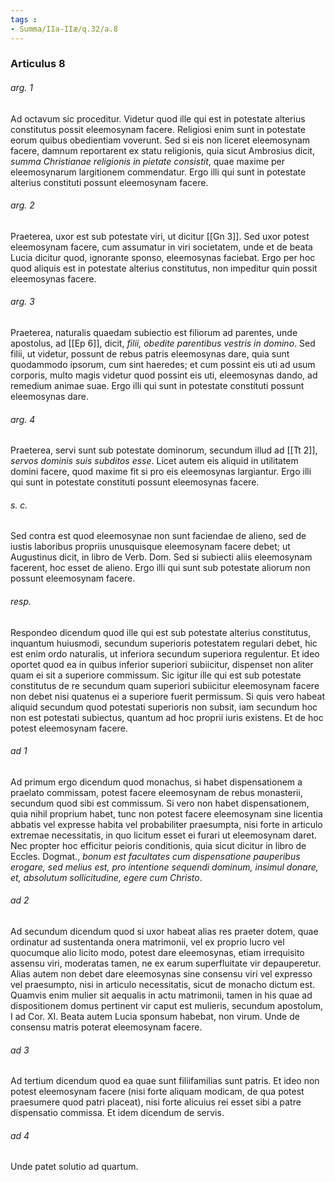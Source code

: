 ```yaml
---
tags : 
- Summa/IIa-IIæ/q.32/a.8
---
```


### Articulus 8

###### arg. 1
Ad octavum sic proceditur. Videtur quod ille qui est in potestate alterius constitutus possit eleemosynam facere. Religiosi enim sunt in potestate eorum quibus obedientiam voverunt. Sed si eis non liceret eleemosynam facere, damnum reportarent ex statu religionis, quia sicut Ambrosius dicit, *summa Christianae religionis in pietate consistit*, quae maxime per eleemosynarum largitionem commendatur. Ergo illi qui sunt in potestate alterius constituti possunt eleemosynam facere.

###### arg. 2
Praeterea, uxor est sub potestate viri, ut dicitur [[Gn 3]]. Sed uxor potest eleemosynam facere, cum assumatur in viri societatem, unde et de beata Lucia dicitur quod, ignorante sponso, eleemosynas faciebat. Ergo per hoc quod aliquis est in potestate alterius constitutus, non impeditur quin possit eleemosynas facere.

###### arg. 3
Praeterea, naturalis quaedam subiectio est filiorum ad parentes, unde apostolus, ad [[Ep 6]], dicit, *filii, obedite parentibus vestris in domino*. Sed filii, ut videtur, possunt de rebus patris eleemosynas dare, quia sunt quodammodo ipsorum, cum sint haeredes; et cum possint eis uti ad usum corporis, multo magis videtur quod possint eis uti, eleemosynas dando, ad remedium animae suae. Ergo illi qui sunt in potestate constituti possunt eleemosynas dare.

###### arg. 4
Praeterea, servi sunt sub potestate dominorum, secundum illud ad [[Tt 2]], *servos dominis suis subditos esse*. Licet autem eis aliquid in utilitatem domini facere, quod maxime fit si pro eis eleemosynas largiantur. Ergo illi qui sunt in potestate constituti possunt eleemosynas facere.

###### s. c.
Sed contra est quod eleemosynae non sunt faciendae de alieno, sed de iustis laboribus propriis unusquisque eleemosynam facere debet; ut Augustinus dicit, in libro de Verb. Dom. Sed si subiecti aliis eleemosynam facerent, hoc esset de alieno. Ergo illi qui sunt sub potestate aliorum non possunt eleemosynam facere.

###### resp.
Respondeo dicendum quod ille qui est sub potestate alterius constitutus, inquantum huiusmodi, secundum superioris potestatem regulari debet, hic est enim ordo naturalis, ut inferiora secundum superiora regulentur. Et ideo oportet quod ea in quibus inferior superiori subiicitur, dispenset non aliter quam ei sit a superiore commissum. Sic igitur ille qui est sub potestate constitutus de re secundum quam superiori subiicitur eleemosynam facere non debet nisi quatenus ei a superiore fuerit permissum. Si quis vero habeat aliquid secundum quod potestati superioris non subsit, iam secundum hoc non est potestati subiectus, quantum ad hoc proprii iuris existens. Et de hoc potest eleemosynam facere.

###### ad 1
Ad primum ergo dicendum quod monachus, si habet dispensationem a praelato commissam, potest facere eleemosynam de rebus monasterii, secundum quod sibi est commissum. Si vero non habet dispensationem, quia nihil proprium habet, tunc non potest facere eleemosynam sine licentia abbatis vel expresse habita vel probabiliter praesumpta, nisi forte in articulo extremae necessitatis, in quo licitum esset ei furari ut eleemosynam daret. Nec propter hoc efficitur peioris conditionis, quia sicut dicitur in libro de Eccles. Dogmat., *bonum est facultates cum dispensatione pauperibus erogare, sed melius est, pro intentione sequendi dominum, insimul donare, et, absolutum sollicitudine, egere cum Christo*.

###### ad 2
Ad secundum dicendum quod si uxor habeat alias res praeter dotem, quae ordinatur ad sustentanda onera matrimonii, vel ex proprio lucro vel quocumque alio licito modo, potest dare eleemosynas, etiam irrequisito assensu viri, moderatas tamen, ne ex earum superfluitate vir depauperetur. Alias autem non debet dare eleemosynas sine consensu viri vel expresso vel praesumpto, nisi in articulo necessitatis, sicut de monacho dictum est. Quamvis enim mulier sit aequalis in actu matrimonii, tamen in his quae ad dispositionem domus pertinent vir caput est mulieris, secundum apostolum, I ad Cor. XI. Beata autem Lucia sponsum habebat, non virum. Unde de consensu matris poterat eleemosynam facere.

###### ad 3
Ad tertium dicendum quod ea quae sunt filiifamilias sunt patris. Et ideo non potest eleemosynam facere (nisi forte aliquam modicam, de qua potest praesumere quod patri placeat), nisi forte alicuius rei esset sibi a patre dispensatio commissa. Et idem dicendum de servis.

###### ad 4
Unde patet solutio ad quartum.

